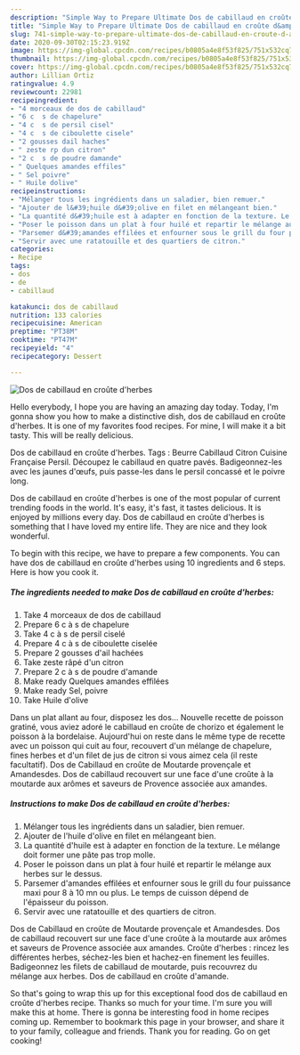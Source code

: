 ```yaml
---
description: "Simple Way to Prepare Ultimate Dos de cabillaud en croûte d&amp;#39;herbes"
title: "Simple Way to Prepare Ultimate Dos de cabillaud en croûte d&amp;#39;herbes"
slug: 741-simple-way-to-prepare-ultimate-dos-de-cabillaud-en-croute-d-and-39-herbes
date: 2020-09-30T02:15:23.919Z
image: https://img-global.cpcdn.com/recipes/b0805a4e8f53f825/751x532cq70/dos-de-cabillaud-en-croute-dherbes-photo-principale-de-la-recette.jpg
thumbnail: https://img-global.cpcdn.com/recipes/b0805a4e8f53f825/751x532cq70/dos-de-cabillaud-en-croute-dherbes-photo-principale-de-la-recette.jpg
cover: https://img-global.cpcdn.com/recipes/b0805a4e8f53f825/751x532cq70/dos-de-cabillaud-en-croute-dherbes-photo-principale-de-la-recette.jpg
author: Lillian Ortiz
ratingvalue: 4.9
reviewcount: 22981
recipeingredient:
- "4 morceaux de dos de cabillaud"
- "6 c  s de chapelure"
- "4 c  s de persil cisel"
- "4 c  s de ciboulette cisele"
- "2 gousses dail haches"
- " zeste rp dun citron"
- "2 c  s de poudre damande"
- " Quelques amandes effiles"
- " Sel poivre"
- " Huile dolive"
recipeinstructions:
- "Mélanger tous les ingrédients dans un saladier, bien remuer."
- "Ajouter de l&#39;huile d&#39;olive en filet en mélangeant bien."
- "La quantité d&#39;huile est à adapter en fonction de la texture. Le mélange doit former une pâte pas trop molle."
- "Poser le poisson dans un plat à four huilé et repartir le mélange aux herbes sur le dessus."
- "Parsemer d&#39;amandes effilées et enfourner sous le grill du four puissance maxi pour 8 à 10 mn ou plus. Le temps de cuisson dépend de l&#39;épaisseur du poisson."
- "Servir avec une ratatouille et des quartiers de citron."
categories:
- Recipe
tags:
- dos
- de
- cabillaud

katakunci: dos de cabillaud 
nutrition: 133 calories
recipecuisine: American
preptime: "PT38M"
cooktime: "PT47M"
recipeyield: "4"
recipecategory: Dessert

---
```



![Dos de cabillaud en croûte d&#39;herbes](https://img-global.cpcdn.com/recipes/b0805a4e8f53f825/751x532cq70/dos-de-cabillaud-en-croute-dherbes-photo-principale-de-la-recette.jpg)

Hello everybody, I hope you are having an amazing day today. Today, I'm gonna show you how to make a distinctive dish, dos de cabillaud en croûte d&#39;herbes. It is one of my favorites food recipes. For mine, I will make it a bit tasty. This will be really delicious.

Dos de cabillaud en croûte d&#39;herbes. Tags : Beurre Cabillaud Citron Cuisine Française Persil. Découpez le cabillaud en quatre pavés. Badigeonnez-les avec les jaunes d&#39;œufs, puis passe-les dans le persil concassé et le poivre long.

Dos de cabillaud en croûte d&#39;herbes is one of the most popular of current trending foods in the world. It's easy, it's fast, it tastes delicious. It is enjoyed by millions every day. Dos de cabillaud en croûte d&#39;herbes is something that I have loved my entire life. They are nice and they look wonderful.


To begin with this recipe, we have to prepare a few components. You can have dos de cabillaud en croûte d&#39;herbes using 10 ingredients and 6 steps. Here is how you cook it.

<!--inarticleads1-->

##### The ingredients needed to make Dos de cabillaud en croûte d&#39;herbes:

1. Take 4 morceaux de dos de cabillaud
1. Prepare 6 c à s de chapelure
1. Take 4 c à s de persil ciselé
1. Prepare 4 c à s de ciboulette ciselée
1. Prepare 2 gousses d&#39;ail hachées
1. Take  zeste râpé d&#39;un citron
1. Prepare 2 c à s de poudre d&#39;amande
1. Make ready  Quelques amandes effilées
1. Make ready  Sel, poivre
1. Take  Huile d&#39;olive


Dans un plat allant au four, disposez les dos… Nouvelle recette de poisson gratiné, vous aviez adoré le cabillaud en croûte de chorizo et également le poisson à la bordelaise. Aujourd&#39;hui on reste dans le même type de recette avec un poisson qui cuit au four, recouvert d&#39;un mélange de chapelure, fines herbes et d&#39;un filet de jus de citron si vous aimez cela (il reste facultatif). Dos de Cabillaud en croûte de Moutarde provençale et Amandesdes. Dos de cabillaud recouvert sur une face d&#39;une croûte à la moutarde aux arômes et saveurs de Provence associée aux amandes. 

<!--inarticleads2-->

##### Instructions to make Dos de cabillaud en croûte d&#39;herbes:

1. Mélanger tous les ingrédients dans un saladier, bien remuer.
1. Ajouter de l&#39;huile d&#39;olive en filet en mélangeant bien.
1. La quantité d&#39;huile est à adapter en fonction de la texture. Le mélange doit former une pâte pas trop molle.
1. Poser le poisson dans un plat à four huilé et repartir le mélange aux herbes sur le dessus.
1. Parsemer d&#39;amandes effilées et enfourner sous le grill du four puissance maxi pour 8 à 10 mn ou plus. Le temps de cuisson dépend de l&#39;épaisseur du poisson.
1. Servir avec une ratatouille et des quartiers de citron.


Dos de Cabillaud en croûte de Moutarde provençale et Amandesdes. Dos de cabillaud recouvert sur une face d&#39;une croûte à la moutarde aux arômes et saveurs de Provence associée aux amandes. Croûte d&#39;herbes : rincez les différentes herbes, séchez-les bien et hachez-en finement les feuilles. Badigeonnez les filets de cabillaud de moutarde, puis recouvrez du mélange aux herbes. Dos de cabillaud en croûte d&#39;amande. 

So that's going to wrap this up for this exceptional food dos de cabillaud en croûte d&#39;herbes recipe. Thanks so much for your time. I'm sure you will make this at home. There is gonna be interesting food in home recipes coming up. Remember to bookmark this page in your browser, and share it to your family, colleague and friends. Thank you for reading. Go on get cooking!
